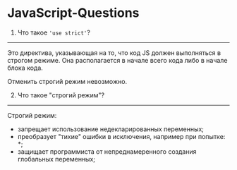 # JavaScript-Questions


1. Что такое `'use strict'`?
***

Это директива, указывающая на то, что код JS должен выполняться в строгом режиме. Она располагается в начале всего кода либо в начале блока кода.

Отменить строгий режим невозможно.

2. Что такое "строгий режим"?
***

Строгий режим:
- запрещает использование недекларированных переменных;
- преобразует "тихие" ошибки в исключения, например при попытке:
  *;
- защищает программиста от непреднамеренного создания глобальных переменных;
